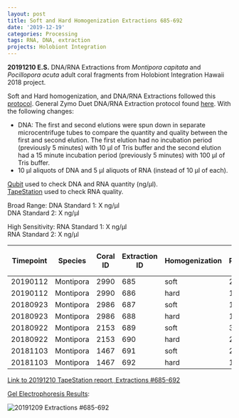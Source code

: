 ```yaml
---
layout: post
title: Soft and Hard Homogenization Extractions 685-692
date: '2019-12-19'
categories: Processing
tags: RNA, DNA, extraction
projects: Holobiont Integration
---
```


**20191210 E.S.**
DNA/RNA Extractions from *Montipora capitata* and *Pocillopora acuta* adult coral fragments from Holobiont Integration Hawaii 2018 project.  

Soft and Hard homogenization, and DNA/RNA Extractions followed this [protocol](https://github.com/emmastrand/EmmaStrand_Notebook/blob/master/_posts/2019-06-05-Soft-and-Hard-Homogenization-Protocol.md). General Zymo Duet DNA/RNA Extraction protocol found [here](https://github.com/emmastrand/EmmaStrand_Notebook/blob/master/_posts/2019-05-31-Zymo-Duet-RNA-DNA-Extraction-Protocol.md). With the following changes:  
- DNA: The first and second elutions were spun down in separate microcentrifuge tubes to compare the quantity and quality between the first and second elution. The first elution had no incubation period (previously 5 minutes) with 10 μl of Tris buffer and the second elution had a 15 minute incubation period (previously 5 minutes) with 100 μl of Tris buffer.  
- 10 μl aliquots of DNA and 5 μl aliquots of RNA (instead of 10 μl of each).  


[Qubit](https://github.com/emmastrand/EmmaStrand_Notebook/blob/master/_posts/2019-05-31-Qubit-Protocol.md) used to check DNA and RNA quantity (ng/μl).  
[TapeStation](https://github.com/emmastrand/EmmaStrand_Notebook/blob/master/_posts/2019-05-31-TapeStation-Protocol.md) used to check RNA quality.

Broad Range:
DNA Standard 1:  X ng/μl  
DNA Standard 2:  X ng/μl  

High Sensitivity:
RNA Standard 1:  X ng/μl  
RNA Standard 2:  X ng/μl

| Timepoint | Species   | Coral ID | Extraction ID | Homogenization | DNA Reading 1 | DNA Reading 2 | Average DNA ng/μl | RNA Reading 1 | RNA Reading 2 | Average RNA ng/μl | RIN |
|-----------|-----------|----------|---------------|----------------|---------------|---------------|-------------------|---------------|---------------|-------------------|-----|
| 20190112  | Montipora | 2990     | 685           | soft           | 28.4          | 28            | 28.2              | 16.6          | 16.6          | 16.6              | 8.3 |
| 20190112  | Montipora | 2990     | 686           | hard           | 15.2          | 15            | 15.1              | 12.7          | 12.6          | 12.65             | NA  |
| 20180923  | Montipora | 2986     | 687           | soft           | 12            | 11.9          | 11.95             | 15.6          | 15.5          | 15.55             | 8.7 |
| 20180923  | Montipora | 2986     | 688           | hard           | 10.4          | 10.3          | 10.35             | 8.32          | 8.24          | 8.28              | NA  |
| 20180922  | Montipora | 2153     | 689           | soft           | 37.2          | 36.6          | 36.9              | 38.2          | 38            | 38.1              | 9   |
| 20180922  | Montipora | 2153     | 690           | hard           | 21.2          | 20.8          | 21                | 15.7          | 15.7          | 15.7              | NA  |
| 20181103  | Montipora | 1467     | 691           | soft           | 28.4          | 27.8          | 28.1              | 15.6          | 15.5          | 15.55             | 8.6 |
| 20181103  | Montipora | 1467     | 692           | hard           | 12.9          | 12.6          | 12.75             | 8.62          | 8.54          | 8.58              | NA  |


[Link to 20191210 TapeStation report, Extractions #685-692](https://github.com/emmastrand/EmmaStrand_Notebook/blob/master/TapeStation/2019-12-10%20-%2014.42.41.pdf)

[Gel Electrophoresis Results](https://github.com/emmastrand/EmmaStrand_Notebook/blob/master/_posts/2019-07-16-Gel-Electrophoresis-Protocol.md):

![20191209 Extractions #685-692](X)
